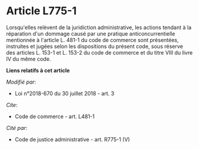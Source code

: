 # Article L775-1

Lorsqu'elles relèvent de la juridiction administrative, les actions tendant à la réparation d'un dommage causé par une
pratique anticoncurrentielle mentionnée à l'article L. 481-1 du code de commerce sont présentées, instruites et jugées selon
les dispositions du présent code, sous réserve des articles L. 153-1 et L. 153-2 du code de commerce et du titre VIII du
livre IV du même code.

**Liens relatifs à cet article**

_Modifié par_:

  - Loi n°2018-670 du 30 juillet 2018 - art. 3

_Cite_:

  - Code de commerce - art. L481-1

_Cité par_:

  - Code de justice administrative - art. R775-1 (V)
